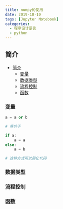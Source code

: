 ```yaml
---
title: numpy的使用
date: 2019-10-10
tags: [Jupyter Notebook]
categories:
  - 程序设计语言
  - python
---
```


## 简介

- [简介](#简介)
  - [变量](#变量)
  - [数据类型](#数据类型)
  - [流程控制](#流程控制)
  - [函数](#函数)

### 变量

```Python
a = a or b

# 等价于

if a:
    a = a
else:
    a = b

# 这种方式可以简化代码
```

### 数据类型

### 流程控制

### 函数
